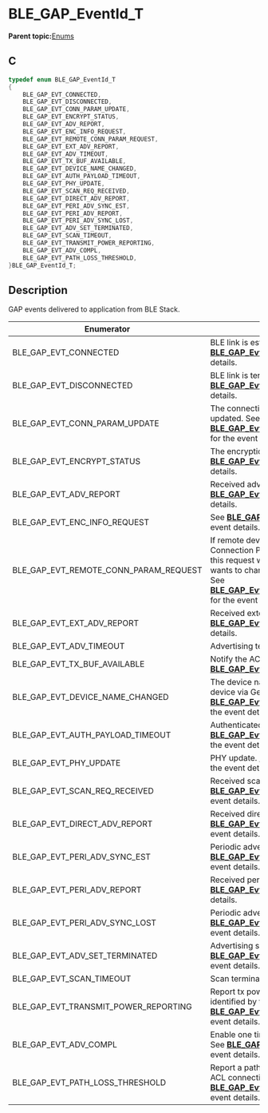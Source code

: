 # BLE\_GAP\_EventId\_T

**Parent topic:**[Enums](GUID-F6E60391-56F0-46B8-A383-2A674277A894.md)

## C

```c
typedef enum BLE_GAP_EventId_T
{
    BLE_GAP_EVT_CONNECTED,
    BLE_GAP_EVT_DISCONNECTED,
    BLE_GAP_EVT_CONN_PARAM_UPDATE,
    BLE_GAP_EVT_ENCRYPT_STATUS,
    BLE_GAP_EVT_ADV_REPORT,
    BLE_GAP_EVT_ENC_INFO_REQUEST,
    BLE_GAP_EVT_REMOTE_CONN_PARAM_REQUEST,
    BLE_GAP_EVT_EXT_ADV_REPORT,
    BLE_GAP_EVT_ADV_TIMEOUT,
    BLE_GAP_EVT_TX_BUF_AVAILABLE,
    BLE_GAP_EVT_DEVICE_NAME_CHANGED,
    BLE_GAP_EVT_AUTH_PAYLOAD_TIMEOUT,
    BLE_GAP_EVT_PHY_UPDATE,
    BLE_GAP_EVT_SCAN_REQ_RECEIVED,
    BLE_GAP_EVT_DIRECT_ADV_REPORT,
    BLE_GAP_EVT_PERI_ADV_SYNC_EST,
    BLE_GAP_EVT_PERI_ADV_REPORT,
    BLE_GAP_EVT_PERI_ADV_SYNC_LOST,
    BLE_GAP_EVT_ADV_SET_TERMINATED,
    BLE_GAP_EVT_SCAN_TIMEOUT,
    BLE_GAP_EVT_TRANSMIT_POWER_REPORTING,
    BLE_GAP_EVT_ADV_COMPL,
    BLE_GAP_EVT_PATH_LOSS_THRESHOLD,
}BLE_GAP_EventId_T;
```

## Description

GAP events delivered to application from BLE Stack.

|Enumerator|Description|
|----------|-----------|
|BLE\_GAP\_EVT\_CONNECTED|BLE link is established. See **[BLE\_GAP\_EvtConnect\_T](GUID-930F7421-6023-4E98-980F-20CDC5D99566.md)** for the event details.|
|BLE\_GAP\_EVT\_DISCONNECTED|BLE link is terminated. See **[BLE\_GAP\_EvtDisconnect\_T](GUID-4815E953-9D90-415F-82EB-9F7A527A7E18.md)** for the event details.|
|BLE\_GAP\_EVT\_CONN\_PARAM\_UPDATE|The connection parameters of BLE link are updated. See **[BLE\_GAP\_EvtConnParamUpdateParams\_T](GUID-E08FD508-909A-4FCA-A509-362D4AE9EF35.md)** for the event details.|
|BLE\_GAP\_EVT\_ENCRYPT\_STATUS|The encryption status of BLE link. See **[BLE\_GAP\_EvtEncryptStatus\_T](GUID-DCD672EA-85EE-4D05-AD09-2C0A9973ECB7.md)** for the event details.|
|BLE\_GAP\_EVT\_ADV\_REPORT|Received advertising report. See **[BLE\_GAP\_EvtAdvReport\_T](GUID-D22AA056-0DD5-4087-90F0-393F89EB5136.md)** for the event details.|
|BLE\_GAP\_EVT\_ENC\_INFO\_REQUEST|See **[BLE\_GAP\_EvtEncInfoRequest\_T](GUID-B5DE3C47-7631-4EAA-A704-B773A89EFDA6.md)** for the event details.|
|BLE\_GAP\_EVT\_REMOTE\_CONN\_PARAM\_REQUEST|If remote device supports Link Layer Connection Parameters Request procedure, this request will receive when remote device wants to change the connection parameters. See **[BLE\_GAP\_EvtRemoteConnParamRequest\_T](GUID-24897941-6790-441B-8D4E-59F1D3D620A5.md)** for the event details.|
|BLE\_GAP\_EVT\_EXT\_ADV\_REPORT|Received extended advertising report. See **[BLE\_GAP\_EvtExtAdvReport\_T](GUID-E795EF95-213E-4537-8149-B05025540E32.md)** for the event details.|
|BLE\_GAP\_EVT\_ADV\_TIMEOUT|Advertising terminated because timeout.|
|BLE\_GAP\_EVT\_TX\_BUF\_AVAILABLE|Notify the ACL tx buffer is available. See **[BLE\_GAP\_EvtTxBufAvailable\_T](GUID-8A80628A-773E-4246-B56C-8E4271106349.md)**.|
|BLE\_GAP\_EVT\_DEVICE\_NAME\_CHANGED|The device name was changed by remote device via Generic Assess service. **[BLE\_GAP\_EvtDeviceNameChanged\_T](GUID-93341705-EE66-4812-A8CB-2FA658816712.md)** for the event details.|
|BLE\_GAP\_EVT\_AUTH\_PAYLOAD\_TIMEOUT|Authenticated payload timeout. **[BLE\_GAP\_EvtAuthPayloadTimeout\_T](GUID-ABD07A9B-3BAE-424C-94C3-34D2C20BC9A0.md)** for the event details.|
|BLE\_GAP\_EVT\_PHY\_UPDATE|PHY update. **[BLE\_GAP\_EvtPhyUpdate\_T](GUID-EC150A1E-BE2C-4D64-9E65-E0C916721C24.md)** for the event details.|
|BLE\_GAP\_EVT\_SCAN\_REQ\_RECEIVED|Received scan request. **[BLE\_GAP\_EvtScanReqReceived\_T](GUID-4577A043-D574-4B9B-ACDF-CCB699407B92.md)** for the event details.|
|BLE\_GAP\_EVT\_DIRECT\_ADV\_REPORT|Received direct advertising report. **[BLE\_GAP\_EvtDirectAdvReport\_T](GUID-C5BA3C0D-2085-423B-8A08-A7584D0C9FC9.md)** for the event details.|
|BLE\_GAP\_EVT\_PERI\_ADV\_SYNC\_EST|Periodic advertising sync established. **[BLE\_GAP\_EvtPeriAdvSyncEst\_T](GUID-86FD26CF-F83F-4EA3-A80D-9309A20779F3.md)** for the event details.|
|BLE\_GAP\_EVT\_PERI\_ADV\_REPORT|Received periodic advertising report. **[BLE\_GAP\_EvtPeriAdvReport\_T](GUID-E795EF95-213E-4537-8149-B05025540E32.md)** for the event details.|
|BLE\_GAP\_EVT\_PERI\_ADV\_SYNC\_LOST|Periodic advertising sync lost. **[BLE\_GAP\_EvtPeriAdvSyncLost\_T](GUID-43B7311F-309A-43D1-B360-4EF8B26C99E2.md)** for the event details.|
|BLE\_GAP\_EVT\_ADV\_SET\_TERMINATED|Advertising set terminated. **[BLE\_GAP\_EvtAdvSetTerminated\_T](GUID-CD9627FF-5B0A-44D5-822F-60C2FC7BBC70.md)** for the event details.|
|BLE\_GAP\_EVT\_SCAN\_TIMEOUT|Scan terminated because timeout.|
|BLE\_GAP\_EVT\_TRANSMIT\_POWER\_REPORTING|Report tx power level on the ACL connection identified by the Connection\_Handle. **[BLE\_GAP\_EvtTxPowerReporting\_T](GUID-7141F452-8817-4F64-A83A-187E0EE1CA2C.md)** for the event details.|
|BLE\_GAP\_EVT\_ADV\_COMPL|Enable one time advertising is completed. See **[BLE\_GAP\_EvtAdvCompl\_T](GUID-BB082A8A-2656-4904-8533-DA3527F7EB4E.md)** for the event details.|
|BLE\_GAP\_EVT\_PATH\_LOSS\_THRESHOLD|Report a path loss threshold crossing on the ACL connection. See **[BLE\_GAP\_EvtPathLossThreshold\_T](GUID-9E0CA168-2F64-40A9-AD7C-BAABD71F48C8.md)** for the event details.|

